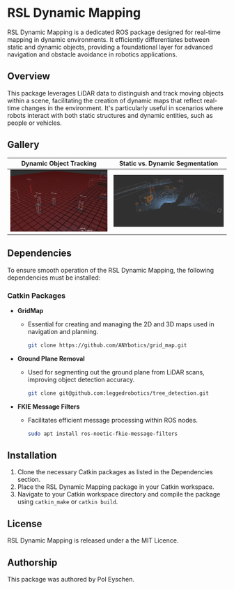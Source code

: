 # RSL Dynamic Mapping

RSL Dynamic Mapping is a dedicated ROS package designed for real-time mapping in dynamic environments. It efficiently differentiates between static and dynamic objects, providing a foundational layer for advanced navigation and obstacle avoidance in robotics applications.

## Overview

This package leverages LiDAR data to distinguish and track moving objects within a scene, facilitating the creation of dynamic maps that reflect real-time changes in the environment. It's particularly useful in scenarios where robots interact with both static structures and dynamic entities, such as people or vehicles.

## Gallery

| Dynamic Object Tracking | Static vs. Dynamic Segmentation |
|:-----------------------:|:-------------------------------:|
| ![Dynamic Object Tracking](../docs/tracking.png) | ![Static vs. Dynamic Segmentation](../docs/dyn_stat.png) |

## Dependencies

To ensure smooth operation of the RSL Dynamic Mapping, the following dependencies must be installed:

### Catkin Packages

- **GridMap**
    - Essential for creating and managing the 2D and 3D maps used in navigation and planning.
      ```bash
      git clone https://github.com/ANYbotics/grid_map.git
      ```

- **Ground Plane Removal**
    - Used for segmenting out the ground plane from LiDAR scans, improving object detection accuracy.
      ```bash
      git clone git@github.com:leggedrobotics/tree_detection.git
      ```

- **FKIE Message Filters**
    - Facilitates efficient message processing within ROS nodes.
      ```bash
      sudo apt install ros-noetic-fkie-message-filters
      ```

## Installation

1. Clone the necessary Catkin packages as listed in the Dependencies section.
2. Place the RSL Dynamic Mapping package in your Catkin workspace.
3. Navigate to your Catkin workspace directory and compile the package using `catkin_make` or `catkin build`.

## License

RSL Dynamic Mapping is released under a the MIT Licence.

## Authorship

This package was authored by Pol Eyschen.